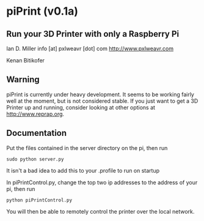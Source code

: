 # piPrint (v0.1a)
## Run your 3D Printer with only a Raspberry Pi

Ian D. Miller
info [at] pxlweavr [dot] com
http://www.pxlweavr.com

Kenan Bitikofer

## Warning
piPrint is currently under heavy development.  It seems to be working fairly well at the moment, but is not considered stable.  If you just want to get a 3D Printer up and running, consider looking at other options at http://www.reprap.org.

## Documentation
Put the files contained in the server directory on the pi, then run

    sudo python server.py
    
It isn't a bad idea to add this to your .profile to run on startup

In piPrintControl.py, change the top two ip addresses to the address of your pi, then run

    python piPrintControl.py
    
You will then be able to remotely control the printer over the local network.